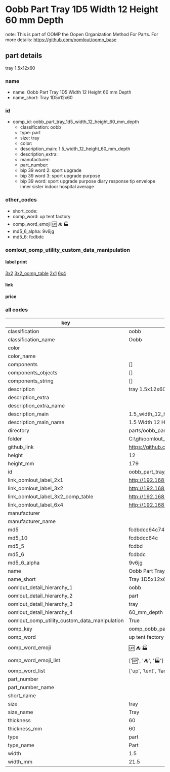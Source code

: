 # Oobb Part Tray 1D5 Width 12 Height 60 mm Depth  

note: This is part of OOMP the Oopen Organization Method For Parts. For more details: https://github.com/oomlout/oomp_base

##  part details
  



tray 1.5x12x60



### name
* name: Oobb Part Tray 1D5 Width 12 Height 60 mm Depth
* name_short: Tray 1D5x12x60 
### id
* oomp_id: oobb_part_tray_1d5_width_12_height_60_mm_depth
  * classification: oobb
  * type: part
  * size: tray
  * color: 
  * description_main: 1.5_width_12_height_60_mm_depth
  * description_extra: 
  * manufacturer: 
  * part_number: 
  * bip 39 word 2: sport upgrade
  * bip 39 word 3: sport upgrade purpose
  * bip 39 word: sport upgrade purpose diary response tip envelope inner sister indoor hospital average

### other_codes
* short_code: 
* oomp_word: up tent factory
* oomp_word_emoji :up: :tent: :factory:
* md5_6_alpha: 9v6jg
* md5_6: fcdbdc






### oomlout_oomp_utility_custom_data_manipulation
#### label print
[3x2](http://192.168.1.245:1112/?label=oomp%209v6jg)
[3x2_oomp_table](http://192.168.1.108:1112/?label=oomp%209v6jg)
[2x1](http://192.168.1.242:1112/?label=oomp%209v6jg)
[6x4](http://192.168.1.55:1112/?label=oomp%209v6jg)    

#### link

                              

#### price







### all codes 
| key | value |  
| --- | --- |  
| classification | oobb |  
| classification_name | Oobb |  
| color |  |  
| color_name |  |  
| components | [] |  
| components_objects | [] |  
| components_string | [] |  
| description | tray 1.5x12x60 |  
| description_extra |  |  
| description_extra_name |  |  
| description_main | 1.5_width_12_height_60_mm_depth |  
| description_main_name | 1.5 Width 12 Height 60 mm Depth |  
| directory | parts/oobb_part_tray_1d5_width_12_height_60_mm_depth |  
| folder | C:\gh\oomlout_oobb_version_4_generated_parts\parts\oobb_part_tray_1d5_width_12_height_60_mm_depth |  
| github_link | https://github.com/oomlout/oomlout_oomp_part_src/tree/main/parts/oobb_part_tray_1d5_width_12_height_60_mm_depth |  
| height | 12 |  
| height_mm | 179 |  
| id | oobb_part_tray_1d5_width_12_height_60_mm_depth |  
| link_oomlout_label_2x1 | http://192.168.1.242:1112/?label=oomp%209v6jg |  
| link_oomlout_label_3x2 | http://192.168.1.245:1112/?label=oomp%209v6jg |  
| link_oomlout_label_3x2_oomp_table | http://192.168.1.108:1112/?label=oomp%209v6jg |  
| link_oomlout_label_6x4 | http://192.168.1.55:1112/?label=oomp%209v6jg |  
| manufacturer |  |  
| manufacturer_name |  |  
| md5 | fcdbdcc64c74697b8a5bd3d55cfbae95 |  
| md5_10 | fcdbdcc64c |  
| md5_5 | fcdbd |  
| md5_6 | fcdbdc |  
| md5_6_alpha | 9v6jg |  
| name | Oobb Part Tray 1D5 Width 12 Height 60 mm Depth |  
| name_short | Tray 1D5x12x60  |  
| oomlout_detail_hierarchy_1 | oobb |  
| oomlout_detail_hierarchy_2 | part |  
| oomlout_detail_hierarchy_3 | tray |  
| oomlout_detail_hierarchy_4 | 60_mm_depth |  
| oomlout_oomp_utility_custom_data_manipulation | True |  
| oomp_key | oomp_oobb_part_tray_1d5_width_12_height_60_mm_depth |  
| oomp_word | up tent factory |  
| oomp_word_emoji | :up: :tent: :factory: |  
| oomp_word_emoji_list | [':up:', ':tent:', ':factory:'] |  
| oomp_word_list | ['up', 'tent', 'factory'] |  
| part_number |  |  
| part_number_name |  |  
| short_name |  |  
| size | tray |  
| size_name | Tray |  
| thickness | 60 |  
| thickness_mm | 60 |  
| type | part |  
| type_name | Part |  
| width | 1.5 |  
| width_mm | 21.5 |  
